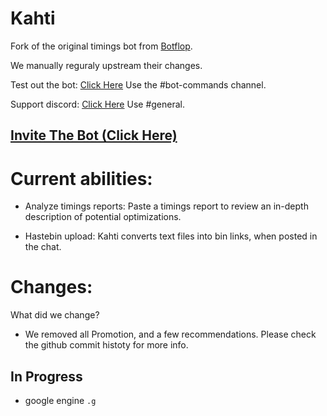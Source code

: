 # Kahti

Fork of the original timings bot from 
[Botflop](https://github.com/Pemigrade/botflop).

We manually reguraly upstream their changes.

Test out the bot: [Click Here](https://discord.hahota.fun)
Use the #bot-commands channel.

Support discord: [Click Here](https://discord.gg/4kGgyCmKwp)
Use #general.


## [Invite The Bot (Click Here)](https://discord.com/oauth2/authorize?client_id=801178754772500500&permissions=68608&scope=bot)


# Current abilities:

- Analyze timings reports:
Paste a timings report to review an in-depth description of potential optimizations.

- Hastebin upload:
Kahti converts text files into bin links, when posted in the chat.

# Changes:

What did we change? 
- We removed all Promotion, and a few recommendations. Please check the github commit histoty for more info.


## In Progress
* google engine `.g`
